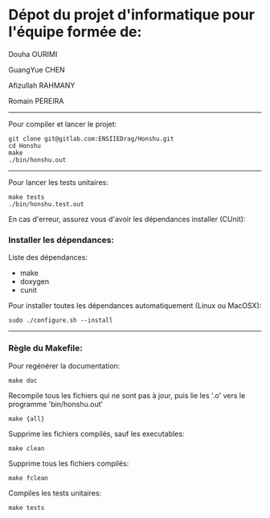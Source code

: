# Dépot du projet d'informatique pour l'équipe formée de:

Douha OURIMI

GuangYue CHEN

Afizullah RAHMANY

Romain PEREIRA

----------

Pour compiler et lancer le projet:
```
git clone git@gitlab.com:ENSIIEDrag/Honshu.git
cd Honshu
make
./bin/honshu.out
```

----------

Pour lancer les tests unitaires:
```
make tests
./bin/honshu.test.out
```

En cas d'erreur, assurez vous d'avoir les dépendances installer (CUnit):

### Installer les dépendances:
Liste des dépendances:
- make
- doxygen
- cunit

Pour installer toutes les dépendances automatiquement (Linux ou MacOSX):
```
sudo ./configure.sh --install
```

----------

### Règle du Makefile:
Pour regénérer la documentation:
```
make doc
```

Recompile tous les fichiers qui ne sont pas à jour,
puis lie les '.o' vers le programme 'bin/honshu.out'
```
make {all}
```

Supprime les fichiers compilés, sauf les executables:
```
make clean
```

Supprime tous les fichiers compilés:
```
make fclean
```

Compiles les tests unitaires:
```
make tests
```
